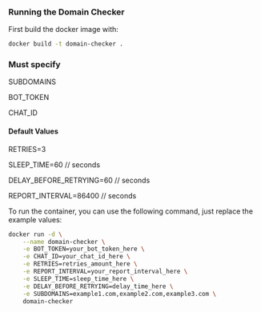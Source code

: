 ### Running the Domain Checker
First build the docker image with:

```bash
docker build -t domain-checker .
```


### Must specify
SUBDOMAINS

BOT_TOKEN

CHAT_ID

#### Default Values
RETRIES=3

SLEEP_TIME=60 // seconds

DELAY_BEFORE_RETRYING=60 // seconds

REPORT_INTERVAL=86400 // seconds

To run the container, you can use the following command, just replace the example values:

```bash
docker run -d \
    --name domain-checker \
    -e BOT_TOKEN=your_bot_token_here \
    -e CHAT_ID=your_chat_id_here \
    -e RETRIES=retries_amount_here \
    -e REPORT_INTERVAL=your_report_interval_here \
    -e SLEEP_TIME=sleep_time_here \
    -e DELAY_BEFORE_RETRYING=delay_time_here \
    -e SUBDOMAINS=example1.com,example2.com,example3.com \
    domain-checker
```